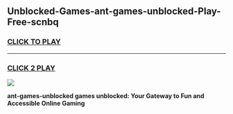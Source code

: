 
## Unblocked-Games-ant-games-unblocked-Play-Free-scnbq
<h3>
<a href="https://premium76.site?title=ant-games-unblocked&ref=20A">CLICK TO PLAY</a></h3>
<hr>

<h3>
<a href="https://premium76.site?title=ant-games-unblocked&ref=20A">CLICK 2 PLAY</a>
  
</h3>

<a href="https://premium76.site?title=ant-games-unblocked&ref=20A"><img src="https://clearcache.store/games.png"></a>


**ant-games-unblocked games unblocked: Your Gateway to Fun and Accessible Online Gaming**
